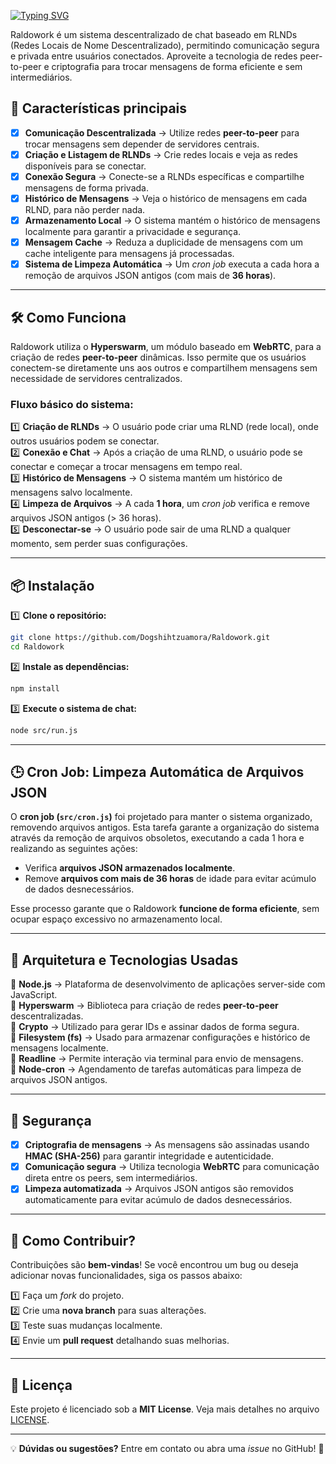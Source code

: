 [![Typing SVG](https://readme-typing-svg.demolab.com?font=Bebas+Neue&size=35&duration=7000&pause=5000&color=1F479F&center=true&vCenter=true&width=435&lines=Raldowork)](https://git.io/typing-svg)

Raldowork é um sistema descentralizado de chat baseado em RLNDs (Redes Locais de Nome Descentralizado), permitindo comunicação segura e privada entre usuários conectados. Aproveite a tecnologia de redes peer-to-peer e criptografia para trocar mensagens de forma eficiente e sem intermediários.

## 🚀 **Características principais**

- [x] **Comunicação Descentralizada** → Utilize redes **peer-to-peer** para trocar mensagens sem depender de servidores centrais.  
- [x] **Criação e Listagem de RLNDs** → Crie redes locais e veja as redes disponíveis para se conectar.  
- [x] **Conexão Segura** → Conecte-se a RLNDs específicas e compartilhe mensagens de forma privada.  
- [x] **Histórico de Mensagens** → Veja o histórico de mensagens em cada RLND, para não perder nada.  
- [x] **Armazenamento Local** → O sistema mantém o histórico de mensagens localmente para garantir a privacidade e segurança.  
- [x] **Mensagem Cache** → Reduza a duplicidade de mensagens com um cache inteligente para mensagens já processadas.  
- [x] **Sistema de Limpeza Automática** → Um *cron job* executa a cada hora a remoção de arquivos JSON antigos (com mais de **36 horas**).  

---

## 🛠️ **Como Funciona**

Raldowork utiliza o **Hyperswarm**, um módulo baseado em **WebRTC**, para a criação de redes **peer-to-peer** dinâmicas. Isso permite que os usuários conectem-se diretamente uns aos outros e compartilhem mensagens sem necessidade de servidores centralizados.

### **Fluxo básico do sistema:**

1️⃣ **Criação de RLNDs** → O usuário pode criar uma RLND (rede local), onde outros usuários podem se conectar.  
2️⃣ **Conexão e Chat** → Após a criação de uma RLND, o usuário pode se conectar e começar a trocar mensagens em tempo real.  
3️⃣ **Histórico de Mensagens** → O sistema mantém um histórico de mensagens salvo localmente.  
4️⃣ **Limpeza de Arquivos** → A cada **1 hora**, um *cron job* verifica e remove arquivos JSON antigos (> 36 horas).  
5️⃣ **Desconectar-se** → O usuário pode sair de uma RLND a qualquer momento, sem perder suas configurações.  

---

## 📦 **Instalação**

1️⃣ **Clone o repositório:**
```bash
git clone https://github.com/Dogshihtzuamora/Raldowork.git
cd Raldowork
```

2️⃣ **Instale as dependências:**
```bash
npm install
```

3️⃣ **Execute o sistema de chat:**
```bash
node src/run.js
```

---

## 🕒 **Cron Job: Limpeza Automática de Arquivos JSON**

O **cron job (`src/cron.js`)** foi projetado para manter o sistema organizado, removendo arquivos antigos. Esta tarefa garante a organização do sistema através da remoção de arquivos obsoletos, executando a cada 1 hora e realizando as seguintes ações:

- Verifica **arquivos JSON armazenados localmente**.
- Remove **arquivos com mais de 36 horas** de idade para evitar acúmulo de dados desnecessários.

Esse processo garante que o Raldowork **funcione de forma eficiente**, sem ocupar espaço excessivo no armazenamento local.

---

## 🔧 **Arquitetura e Tecnologias Usadas**

🔹 **Node.js** → Plataforma de desenvolvimento de aplicações server-side com JavaScript.  
🔹 **Hyperswarm** → Biblioteca para criação de redes **peer-to-peer** descentralizadas.  
🔹 **Crypto** → Utilizado para gerar IDs e assinar dados de forma segura.  
🔹 **Filesystem (fs)** → Usado para armazenar configurações e histórico de mensagens localmente.  
🔹 **Readline** → Permite interação via terminal para envio de mensagens.  
🔹 **Node-cron** → Agendamento de tarefas automáticas para limpeza de arquivos JSON antigos.  

---

## 🔐 **Segurança**

- [x] **Criptografia de mensagens** → As mensagens são assinadas usando **HMAC (SHA-256)** para garantir integridade e autenticidade.  
- [x] **Comunicação segura** → Utiliza tecnologia **WebRTC** para comunicação direta entre os peers, sem intermediários.  
- [x] **Limpeza automatizada** → Arquivos JSON antigos são removidos automaticamente para evitar acúmulo de dados desnecessários.  

---

## 📜 **Como Contribuir?**

Contribuições são **bem-vindas**! Se você encontrou um bug ou deseja adicionar novas funcionalidades, siga os passos abaixo:

1️⃣ Faça um *fork* do projeto.  
2️⃣ Crie uma **nova branch** para suas alterações.  
3️⃣ Teste suas mudanças localmente.  
4️⃣ Envie um **pull request** detalhando suas melhorias.  

---

## 📄 **Licença**

Este projeto é licenciado sob a **MIT License**. Veja mais detalhes no arquivo [LICENSE](LICENSE).  

---

💡 **Dúvidas ou sugestões?** Entre em contato ou abra uma *issue* no GitHub! 🚀
